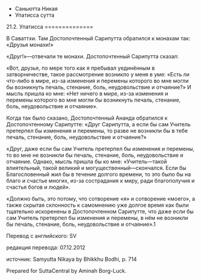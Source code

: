 









* Саньютта Никая
* Упатисса сутта


21\.2\. Упатисса
\=\=\=\=\=\=\=\=\=\=\=\=\=\=



В Саваттхи\. Там Достопочтенный Сарипутта обратился к монахам так: «Друзья монахи\!»


«Друг\!»—отвечали те монахи\. Достопочтенный Сарипутта сказал:


«Вот, друзья, по мере того как я пребывал уединённым в затворничестве, такое рассмотрение возникло у меня в уме: «Есть ли что\-либо в мире, из\-за изменения и перемены которого во мне могли бы возникнуть печаль, стенание, боль, неудовольствие и отчаяние?» И мысль пришла ко мне: «Нет ничего в мире, из\-за изменения и перемены которого во мне могли бы возникнуть печаль, стенание, боль, неудовольствие и отчаяние»\.


Когда так было сказано, Достопочтенный Ананда обратился к Достопочтенному Сарипутте: «Друг Сарипутта, а если бы сам Учитель претерпел бы изменения и перемены, то разве не возникли бы в тебе печаль, стенание, боль, неудовольствие и отчаяние?»


«Друг, даже если бы сам Учитель претерпел бы изменения и перемены, то во мне не возникли бы печаль, стенание, боль, неудовольствие и отчаяние\. Однако, мысль пришла бы ко мне: «Учитель—такой влиятельный, такой великий и могущественный—скончался\. Если бы Благословенный жил бы в течение долгого времени, то это было бы на благо и счастье многих, из\-за сострадания к миру, ради благополучия и счастья богов и людей»\.


«Должно быть, это потому, что сотворение «я» и сотворение «моего», а также скрытая склонность к самомнению уже долгое время как были тщательно искоренены в Достопочтенном Сарипутте, что даже если бы сам Учитель претерпел бы изменения и перемены, в нём не возникли бы печаль, стенание, боль, неудовольствие и отчаяние»\.1



Перевод с английского: SV


редакция перевода: 07\.12\.2012


источник: Samyutta Nikaya by Bhikkhu Bodhi, p\. 714


Prepared for SuttaCentral by Aminah Borg\-Luck\.






